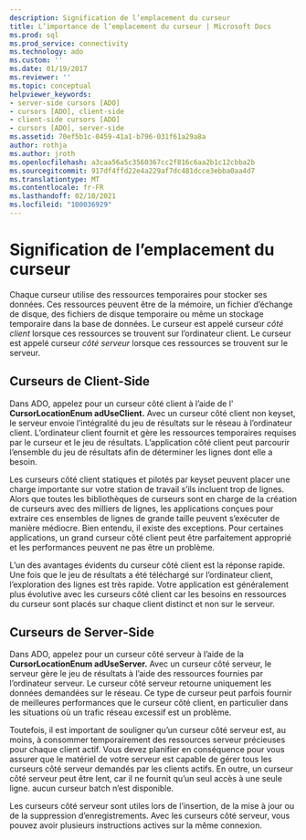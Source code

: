 ```yaml
---
description: Signification de l’emplacement du curseur
title: L’importance de l’emplacement du curseur | Microsoft Docs
ms.prod: sql
ms.prod_service: connectivity
ms.technology: ado
ms.custom: ''
ms.date: 01/19/2017
ms.reviewer: ''
ms.topic: conceptual
helpviewer_keywords:
- server-side cursors [ADO]
- cursors [ADO], client-side
- client-side cursors [ADO]
- cursors [ADO], server-side
ms.assetid: 70ef5b1c-0459-41a1-b796-031f61a29a8a
author: rothja
ms.author: jroth
ms.openlocfilehash: a3caa56a5c3560367cc2f816c6aa2b1c12cbba2b
ms.sourcegitcommit: 917df4ffd22e4a229af7dc481dcce3ebba0aa4d7
ms.translationtype: MT
ms.contentlocale: fr-FR
ms.lasthandoff: 02/10/2021
ms.locfileid: "100036929"
---
```

# <a name="the-significance-of-cursor-location"></a>Signification de l’emplacement du curseur
Chaque curseur utilise des ressources temporaires pour stocker ses données. Ces ressources peuvent être de la mémoire, un fichier d’échange de disque, des fichiers de disque temporaire ou même un stockage temporaire dans la base de données. Le curseur est appelé curseur *côté client* lorsque ces ressources se trouvent sur l’ordinateur client. Le curseur est appelé curseur *côté serveur* lorsque ces ressources se trouvent sur le serveur.  
  
## <a name="client-side-cursors"></a>Curseurs de Client-Side  
 Dans ADO, appelez pour un curseur côté client à l’aide de l' **CursorLocationEnum adUseClient.** Avec un curseur côté client non keyset, le serveur envoie l’intégralité du jeu de résultats sur le réseau à l’ordinateur client. L’ordinateur client fournit et gère les ressources temporaires requises par le curseur et le jeu de résultats. L’application côté client peut parcourir l’ensemble du jeu de résultats afin de déterminer les lignes dont elle a besoin.  
  
 Les curseurs côté client statiques et pilotés par keyset peuvent placer une charge importante sur votre station de travail s’ils incluent trop de lignes. Alors que toutes les bibliothèques de curseurs sont en charge de la création de curseurs avec des milliers de lignes, les applications conçues pour extraire ces ensembles de lignes de grande taille peuvent s’exécuter de manière médiocre. Bien entendu, il existe des exceptions. Pour certaines applications, un grand curseur côté client peut être parfaitement approprié et les performances peuvent ne pas être un problème.  
  
 L’un des avantages évidents du curseur côté client est la réponse rapide. Une fois que le jeu de résultats a été téléchargé sur l’ordinateur client, l’exploration des lignes est très rapide. Votre application est généralement plus évolutive avec les curseurs côté client car les besoins en ressources du curseur sont placés sur chaque client distinct et non sur le serveur.  
  
## <a name="server-side-cursors"></a>Curseurs de Server-Side  
 Dans ADO, appelez pour un curseur côté serveur à l’aide de la **CursorLocationEnum adUseServer.** Avec un curseur côté serveur, le serveur gère le jeu de résultats à l’aide des ressources fournies par l’ordinateur serveur. Le curseur côté serveur retourne uniquement les données demandées sur le réseau. Ce type de curseur peut parfois fournir de meilleures performances que le curseur côté client, en particulier dans les situations où un trafic réseau excessif est un problème.  
  
 Toutefois, il est important de souligner qu’un curseur côté serveur est, au moins, à consommer temporairement des ressources serveur précieuses pour chaque client actif. Vous devez planifier en conséquence pour vous assurer que le matériel de votre serveur est capable de gérer tous les curseurs côté serveur demandés par les clients actifs. En outre, un curseur côté serveur peut être lent, car il ne fournit qu’un seul accès à une seule ligne. aucun curseur batch n’est disponible.  
  
 Les curseurs côté serveur sont utiles lors de l’insertion, de la mise à jour ou de la suppression d’enregistrements. Avec les curseurs côté serveur, vous pouvez avoir plusieurs instructions actives sur la même connexion.
